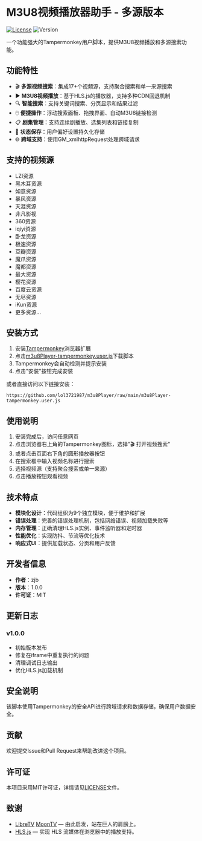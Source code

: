 # M3U8视频播放器助手 - 多源版本

[![License](https://img.shields.io/badge/license-MIT-blue.svg)](LICENSE)
![Version](https://img.shields.io/badge/version-1.0.0-brightgreen.svg)

一个功能强大的Tampermonkey用户脚本，提供M3U8视频播放和多源搜索功能。

## 功能特性

- 🎬 **多源视频搜索**：集成17+个视频源，支持聚合搜索和单一来源搜索
- ▶️ **M3U8视频播放**：基于HLS.js的播放器，支持多种CDN回退机制
- 🔍 **智能搜索**：支持关键词搜索、分页显示和结果过滤
- 🖱️ **便捷操作**：浮动搜索面板、拖拽界面、自动M3U8链接检测
- 📋 **剧集管理**：支持连续剧播放、选集列表和链接复制
- 💾 **状态保存**：用户偏好设置持久化存储
- 🌐 **跨域支持**：使用GM_xmlhttpRequest处理跨域请求

## 支持的视频源

- LZI资源
- 黑木耳资源
- 如意资源
- 暴风资源
- 天涯资源
- 非凡影视
- 360资源
- iqiyi资源
- 卧龙资源
- 极速资源
- 豆瓣资源
- 魔爪资源
- 魔都资源
- 最大资源
- 樱花资源
- 百度云资源
- 无尽资源
- iKun资源
- 更多资源...

## 安装方式

1. 安装[Tampermonkey](https://www.tampermonkey.net/)浏览器扩展
2. 点击[m3u8Player-tampermonkey.user.js](m3u8Player-tampermonkey.user.js)下载脚本
3. Tampermonkey会自动检测并提示安装
4. 点击"安装"按钮完成安装

或者直接访问以下链接安装：
```
https://github.com/lol3721987/m3u8Player/raw/main/m3u8Player-tampermonkey.user.js
```

## 使用说明

1. 安装完成后，访问任意网页
2. 点击浏览器右上角的Tampermonkey图标，选择"🎬 打开视频搜索"
3. 或者点击页面右下角的圆形播放器按钮
4. 在搜索框中输入视频名称进行搜索
5. 选择视频源（支持聚合搜索或单一来源）
6. 点击播放按钮观看视频

## 技术特点

- **模块化设计**：代码组织为9个独立模块，便于维护和扩展
- **错误处理**：完善的错误处理机制，包括网络错误、视频加载失败等
- **内存管理**：正确清理HLS.js实例、事件监听器和定时器
- **性能优化**：实现防抖、节流等优化技术
- **响应式UI**：提供加载状态、分页和用户反馈

## 开发者信息

- **作者**：zjb
- **版本**：1.0.0
- **许可证**：MIT

## 更新日志

### v1.0.0
- 初始版本发布
- 修复在iframe中重复执行的问题
- 清理调试日志输出
- 优化HLS.js加载机制

## 安全说明

该脚本使用Tampermonkey的安全API进行跨域请求和数据存储，确保用户数据安全。

## 贡献

欢迎提交Issue和Pull Request来帮助改进这个项目。

## 许可证

本项目采用MIT许可证，详情请见[LICENSE](LICENSE)文件。

## 致谢

- [LibreTV](https://github.com/LibreSpark/LibreTV) [MoonTV](https://github.com/senshinya/MoonTV) — 由此启发，站在巨人的肩膀上。
- [HLS.js](https://github.com/video-dev/hls.js) — 实现 HLS 流媒体在浏览器中的播放支持。